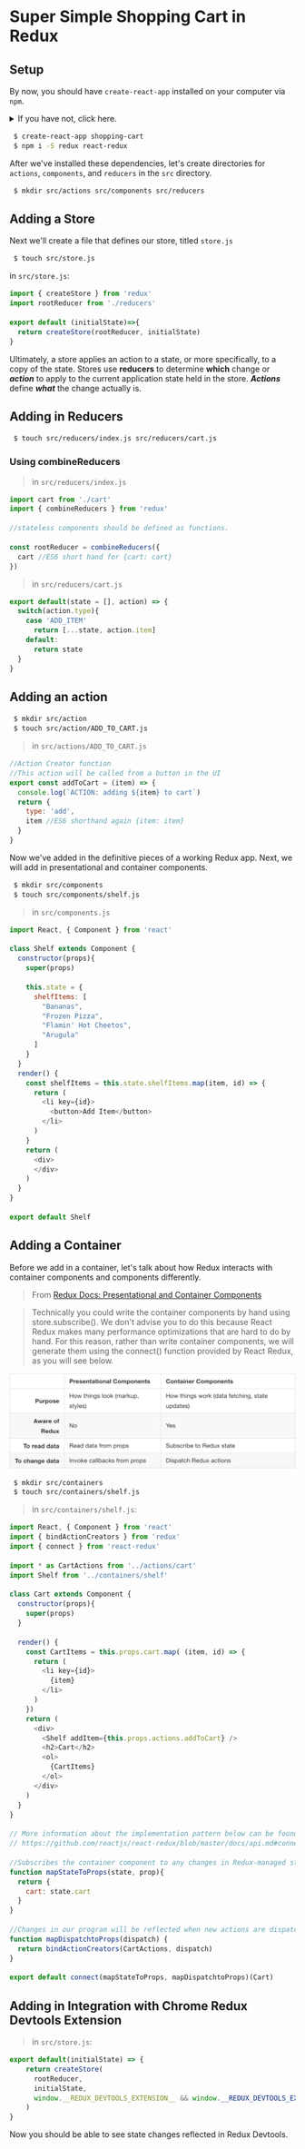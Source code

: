 # Super Simple Shopping Cart in Redux

## Setup

By now, you should have `create-react-app` installed on your computer via `npm`.
<details>
<summary>
If you have not, click here.
</summary>

Run the following:

```bash
 $ npm i -g create-react-app
```
</details>

```bash
 $ create-react-app shopping-cart
 $ npm i -S redux react-redux
```

After we've installed these dependencies, let's create directories for `actions`, `components`, and `reducers` in the `src` directory.

```bash
 $ mkdir src/actions src/components src/reducers
```

## Adding a Store

Next we'll create a file that defines our store, titled `store.js`

```bash
 $ touch src/store.js
```

in `src/store.js`:

```js
import { createStore } from 'redux'
import rootReducer from './reducers'

export default (initialState)=>{
  return createStore(rootReducer, initialState)
}
```

Ultimately, a store applies an action to a state, or more specifically, to a copy of the state.
Stores use **reducers** to determine **which** change or ***action*** to apply to the current application state held in the store.
***Actions*** define ***what*** the change actually is.



## Adding in Reducers

```bash
 $ touch src/reducers/index.js src/reducers/cart.js
```

### Using combineReducers

> in `src/reducers/index.js`

```js
import cart from './cart'
import { combineReducers } from 'redux'

//stateless components should be defined as functions.

const rootReducer = combineReducers({
  cart //ES6 short hand for {cart: cart}
})
```

> in `src/reducers/cart.js`

```js
export default(state = [], action) => {
  switch(action.type){
    case 'ADD_ITEM'
      return [...state, action.item]
    default:
      return state
  }
}
```

## Adding an action

```bash
 $ mkdir src/action
 $ touch src/action/ADD_TO_CART.js
```

> in `src/actions/ADD_TO_CART.js`

```js
//Action Creator function
//This action will be called from a button in the UI
export const addToCart = (item) => {
  console.log(`ACTION: adding ${item} to cart`)
  return {
    type: 'add',
    item //ES6 shorthand again {item: item}
  }
}
```

Now we've added in the definitive pieces of a working Redux app. Next, we will add in presentational and container components.


```bash
 $ mkdir src/components
 $ touch src/components/shelf.js
```

> in `src/components.js`

```js
import React, { Component } from 'react'

class Shelf extends Component {
  constructor(props){
    super(props)

    this.state = {
      shelfItems: [
        "Bananas",
        "Frozen Pizza",
        "Flamin' Hot Cheetos",
        "Arugula"
      ]
    }
  }
  render() {
    const shelfItems = this.state.shelfItems.map(item, id) => {
      return (
        <li key={id}>
          <button>Add Item</button>
        </li>
      )
    }
    return (
      <div>
      </div>
    )
  }
}

export default Shelf
```

## Adding a Container

Before we add in a container, let's talk about how Redux interacts with container components and components differently.

> From [Redux Docs: Presentational and Container Components](http://redux.js.org/docs/basics/UsageWithReact.html#presentational-and-container-components)

> Technically you could write the container components by hand using store.subscribe(). We don't advise you to do this because React Redux makes many performance optimizations that are hard to do by hand. For this reason, rather than write container components, we will generate them using the connect() function provided by React Redux, as you will see below.

![Comparing container components and presentational components in Redux](./lesson-images/redux-presentational-container-diffs.png)

```bash
 $ mkdir src/containers
 $ touch src/containers/shelf.js
```

> in `src/containers/shelf.js`:

```js
import React, { Component } from 'react'
import { bindActionCreators } from 'redux'
import { connect } from 'react-redux'

import * as CartActions from '../actions/cart'
import Shelf from '../containers/shelf'

class Cart extends Component {
  constructor(props){
    super(props)
  }

  render() {
    const CartItems = this.props.cart.map( (item, id) => {
      return (
        <li key={id}>
          {item}
        </li>
      )
    })
    return (
      <div>
        <Shelf addItem={this.props.actions.addToCart} />
        <h2>Cart</h2>
        <ol>
          {CartItems}
        </ol>
      </div>
    )
  }
}

// More information about the implementation pattern below can be found at the link below
// https://github.com/reactjs/react-redux/blob/master/docs/api.md#connectmapstatetoprops-mapdispatchtoprops-mergeprops-options

//Subscribes the container component to any changes in Redux-managed state
function mapStateToProps(state, prop){
  return {
    cart: state.cart
  }
}

//Changes in our program will be reflected when new actions are dispatched
function mapDispatchtoProps(dispatch) {
  return bindActionCreators(CartActions, dispatch)
}

export default connect(mapStateToProps, mapDispatchtoProps)(Cart)
```

## Adding in Integration with Chrome Redux Devtools Extension

> in `src/store.js`:

```js
export default(initialState) => {
    return createStore(
      rootReducer,
      initialState,
      window.__REDUX_DEVTOOLS_EXTENSION__ && window.__REDUX_DEVTOOLS_EXTENSION__()
    )
}
```

Now you should be able to see state changes reflected in Redux Devtools.
